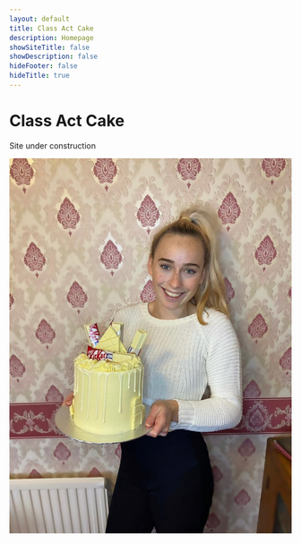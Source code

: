 ```yaml
---
layout: default
title: Class Act Cake
description: Homepage
showSiteTitle: false
showDescription: false
hideFooter: false
hideTitle: true
---
```


# Class Act Cake

Site under construction

![Me with White Chocolate KitKat Cake](/assets/images/photos/WhiteChocKitKat/1.jpeg)
